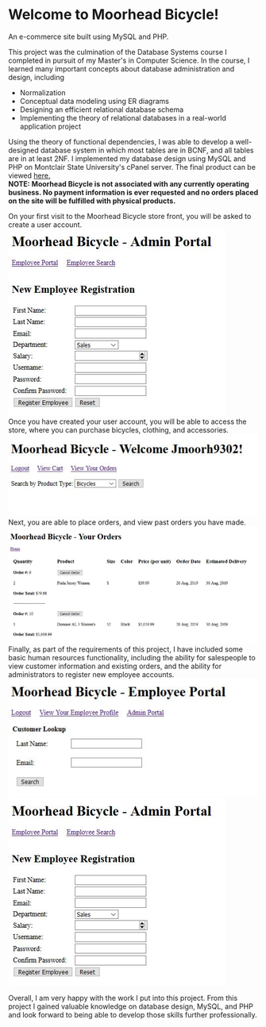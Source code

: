 # Welcome to Moorhead Bicycle!
An e-commerce site built using MySQL and PHP.  

This project was the culmination of the Database Systems course I completed in pursuit of my Master's in Computer Science. In the course, I learned many important concepts about database administration and design, including

* Normalization
* Conceptual data modeling using ER diagrams
* Designing an efficient relational database schema
* Implementing the theory of relational databases in a real-world application project

Using the theory of functional dependencies, I was able to develop a well-designed database system in which most tables are in BCNF, and all tables are in at least 2NF. I implemented my database design using MySQL and PHP on Montclair State University's cPanel server. The final product can be viewed [here.](http://cyan.csam.montclair.edu/~moorhjef)  
**NOTE: Moorhead Bicycle is not associated with any currently operating business. No payment information is ever requested and no orders placed on the site will be fulfilled with physical products.**  
  
On your first visit to the Moorhead Bicycle store front, you will be asked to create a user account.  
![Moorhead Bicycle registration page](https://github.com/Jeff-Moorhead/Moorhead_Bicycle/blob/master/screencaps/employeeregistration.JPG)  
Once you have created your user account, you will be able to access the store, where you can purchase bicycles, clothing, and accessories.  
![main page](/screencaps/main.jpg)  
Next, you are able to place orders, and view past orders you have made.
![orders](/screencaps/orders.jpg)  
Finally, as part of the requirements of this project, I have included some basic human resources functionality, including the ability for salespeople to view customer information and existing orders, and the ability for administrators to register new employee accounts.  
![employee portal](/screencaps/employeeportal.jpg)  
![employee registration](/screencaps/employeeregistration.jpg)  
  
Overall, I am very happy with the work I put into this project. From this project I gained valuable knowledge on database design, MySQL, and PHP and look forward to being able to develop those skills further professionally.
